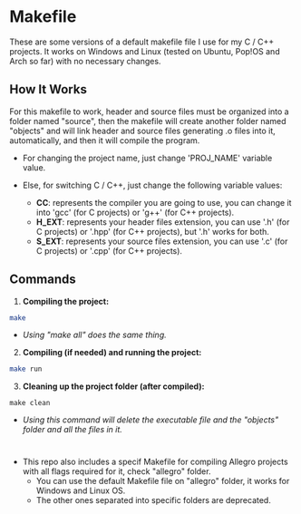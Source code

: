 # Makefile

These are some versions of a default makefile file I use for my C / C++ projects. It works on Windows and Linux (tested on Ubuntu, Pop!OS and Arch so far) with no necessary changes.

## How It Works

For this makefile to work, header and source files must be organized into a folder named "source", then the makefile will create another folder named "objects" and will link header and source files generating .o files into it, automatically, and then it will compile the program.

* For changing the project name, just change 'PROJ_NAME' variable value.

* Else, for switching C / C++, just change the following variable values:

  * **CC**: represents the compiler you are going to use, you can change it into 'gcc' (for C projects) or 'g++' (for C++ projects).
  * **H_EXT**: represents your header files extension, you can use '.h' (for C projects) or '.hpp' (for C++ projects), but '.h' works for both.
  * **S_EXT**: represents your source files extension, you can use '.c' (for C projects) or '.cpp' (for C++ projects).

## Commands

1) **Compiling the project:**

``` sh
make
```

- _Using "make all" does the same thing._

2) **Compiling (if needed) and running the project:**

``` sh
make run
```

3) **Cleaning up the project folder (after compiled):**

```
make clean
```

- _Using this command will delete the executable file and the "objects" folder and all the files in it._

#
* This repo also includes a specif Makefile for compiling Allegro projects with all flags required for it, check "allegro" folder.
  * You can use the default Makefile file on "allegro" folder, it works for Windows and Linux OS. 
  * The other ones separated into specific folders are deprecated.
